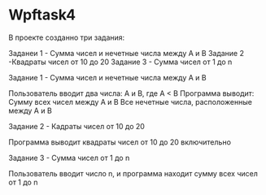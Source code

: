 # Wpftask4


 В проекте созданно три задания:

Заданеи 1 -  Сумма чисел и нечетные числа между A и B
Задание 2 -Квадраты чисел от 10 до 20
Задание 3 -  Сумма чисел от 1 до n



 Задание 1 - Сумма чисел и нечетные числа между A и B 

 Пользователь вводит два числа: A и B, где A < B
 Программа выводит:
 Сумму всех чисел между A и B
  Все нечетные числа, расположенные между A и B



 Задание 2 - Кадраты чисел от 10 до 20

Программа выводит квадраты чисел от 10 до 20 включительно



Задание 3 - Сумма чисел от 1 до n

Пользователь вводит число n, и программа находит сумму всех чисел от 1 до n

